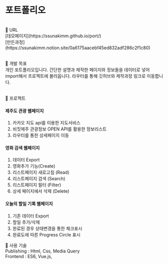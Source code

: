 # 포트폴리오
<br>
📌 URL<br>
[데모페이지](https://ssunakimm.github.io/port/)<br>
[만든과정](https://ssunakimm.notion.site/0a6175aacebf45ed832adf286c2f1c80)
<br><br>


📌 개발 목표<br>
개인 포트폴리오입니다.
간단한 설명과 제작한 페이지와 정보들을 데이터로 넣어 import해서 프로젝트에 불러옵니다.
라우터를 통해 깃허브와 제작과정 링크로 이동합니다. 
<br><br>

📌 프로젝트<br>
#### 제주도 관광 웹페이지
1. 카카오 지도 api를 이용한 지도서비스
2. 비짓제주 관광정보 OPEN API를 활용한 정보리스트
3. 라우터를 통한 상세페이지 이동


#### 영화 검색 웹페이지
1. 데이터 Export
2. 영화추가 기능(Create)
3. 리스트페이지 새로고침 (Read)
4. 리스트페이지 검색 (Search)
5. 리스트페이지 필터 (Filter)
6. 상세 페이지에서 삭제 (Delete)


#### 오늘의 할일 기록 웹페이지
1. 기존 데이터 Export
2. 할일 추가/삭제
3. 완료된 경우 상태변경을 통한 체크표시
4. 완료도에 따른 Progress Circle 표시


📌 사용 기술<br>
Publishing : Html, Css, Media Query<br> 
Frontend : ES6, Vue.js, 
<br><br>


